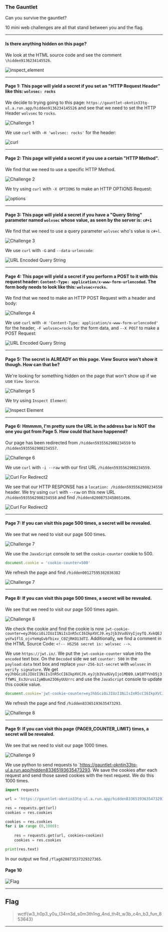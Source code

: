 ### The Gauntlet

Can you survive the gauntlet?

10 mini web challenges are all that stand between you and the flag.

---

#### Is there anything hidden on this page?

We look at the HTML source code and see the comment `\hidden9136234145526`.

![inspect_element](inspect_element.png)

---

#### Page 1: This page will yield a secret if you set an "HTTP Request Header" like this: `wolvsec: rocks`

We decide to trying going to this page: `https://gauntlet-okntin33tq-ul.a.run.app/hidden9136234145526` and see that we need to set the HTTP Header `wolvsec` to `rocks`.

![Challenge 1](header.png)

We use `curl` with `-H 'wolvsec: rocks'` for the header:

![curl](curl.png)

---

#### Page 2: This page will yield a secret if you use a certain "HTTP Method".

We find that we need to use a specific HTTP Method.

![Challenge 2](request.png)

We try using `curl` with `-X OPTIONS` to make an HTTP OPTIONS Request:

![options](options.png)

---

#### Page 3: This page will yield a secret if you have a "Query String" parameter named `wolvsec` whose value, as seen by the server is: `c#+1`

We find that we need to use a query parameter `wolvsec` who's value is `c#+l`.

![Challenge 3](query_string.png)

We use `curl` with `-G` and `--data-urlencode`:

![URL Encoded Query String](url_encode.png)

---

#### Page 4: This page will yield a secret if you perform a POST to it with this request header: `Content-Type: application/x-www-form-urlencoded`. The form body needs to look like this: `wolvsec=rocks`.

We find that we need to make an HTTP POST Request with a header and body:

![Challenge 4](post.png)

We use `curl` with `-H 'Content-Type: application/x-www-form-urlencoded'` for the header, `-F wolvsec=rocks` for the form data, and `--X POST` to make a POST Request:

![URL Encoded Query String](url_encode.png)

---

#### Page 5: The secret is ALREADY on this page. View Source won't show it though. How can that be?

We're looking for something hidden on the page that won't show up if we use `View Source`.

![Challenge 5](page5.png)

We try using `Inspect Element`:

![Inspect Element](inspect2.png)

---

#### Page 6: Hmmmm, I'm pretty sure the URL in the address bar is NOT the one you got from Page 5. How could that have happened?

Our page has been redirected from `/hidden5935562908234559` to `/hidden5935562908234557`.

![Challenge 6](page6.png)

We use `curl` with `-i --raw` with our first URL `/hidden5935562908234559`.

![Curl For Redirect2](raw.png)

We see that our HTTP RESPONSE has a `location: /hidden5935562908234558` header. We try using `curl` with `--raw` on this new URL `/hidden5935562908234558` and find `/hidden82008753458651496`.

![Curl For Redirect2](curl_again.png)

---

#### Page 7: If you can visit this page 500 times, a secret will be revealed.

We see that we need to visit our page 500 times.

![Challenge 7](page7.png)

We use the `JavaScript` console to set the `cookie-counter` cookie to 500.

```javascript
document.cookie = 'cookie-counter=500'
```

We refresh the page and find `/hidden00127595382036382`

![Challenge 7](solution7.png)

---

#### Page 8: If you can visit this page 500 times, a secret will be revealed.

We see that we need to visit our page 500 times again.

![Challenge 8](page8.png)

We check the cookie and find the cookie is now `jwt-cookie-counter=eyJhbGciOiJIUzI1NiIsInR5cCI6IkpXVCJ9.eyJjb3VudGVyIjoyfQ.XvkQEJyoYw1flG_ojvYeHqGvbfbixv_C0ZjRKO13dTI`. Additionally, we find a comment in the HTML Source Code: `<!-- HS256 secret is: wolvsec -->`.

We use `https://jwt.io/`. We put the `jwt-cookie-counter` value into the `encoded` text box. On the `Decoded` side we set `counter: 500` in the `payload:data` text box and replace `your-256-bit-secret` with `wolvsec` in `verify signature`. We get `eyJhbGciOiJIUzI1NiIsInR5cCI6IkpXVCJ9.eyJjb3VudGVyIjo1MDB9.LW10TYVnD5j3ffWMi_Es3UrusiIyWBum23O6yUUUrrc` and use the `JavaScript` console to update this cookie value.

```javascript
document.cookie='jwt-cookie-counter=eyJhbGciOiJIUzI1NiIsInR5cCI6IkpXVCJ9.eyJjb3VudGVyIjo1MDB9.LW10TYVnD5j3ffWMi_Es3UrusiIyWBum23O6yUUUrrc'
```

We refresh the page and find `/hidden83365193635473293`.

![Challenge 8](solution8.png)

---

#### Page 9: If you can visit this page {PAGE9_COUNTER_LIMIT} times, a secret will be revealed.

We see that we need to visit our page 1000 times.

![Challenge 9](page9.png)

We use python to send requests to `https://gauntlet-okntin33tq-ul.a.run.app/hidden83365193635473293. We save the cookies after each request and send those saved cookies with the next request. We do this 1000 times.

```Python
import requests

url = 'https://gauntlet-okntin33tq-ul.a.run.app/hidden83365193635473293'

res = requests.get(url)
cookies = res.cookies

cookies = res.cookies
for i in range (0,1000):
  
    res = requests.get(url, cookies=cookies)
    cookies = res.cookies

print(res.text)
```

In our output we find `/flag620873537329327365`.

#### Page 10

![Flag](flag.png)

---

## Flag
> wctf{w3_h0p3_y0u_l34rn3d_s0m3th1ng_4nd_th4t_w3b_c4n_b3_fun_853643}


---